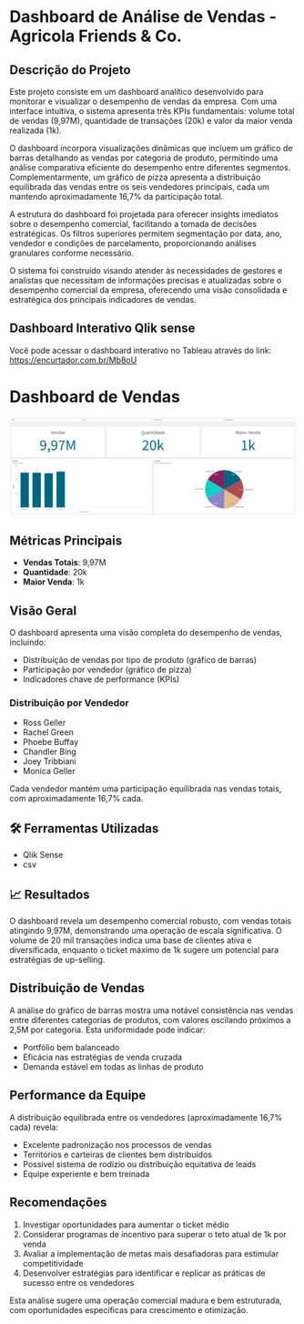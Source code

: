 # Dashboard de Análise de Vendas - Agricola Friends & Co.

## Descrição do Projeto
 

Este projeto consiste em um dashboard analítico desenvolvido para monitorar e visualizar o desempenho de vendas da empresa. Com uma interface intuitiva, o sistema apresenta três KPIs fundamentais: volume total de vendas (9,97M), quantidade de transações (20k) e valor da maior venda realizada (1k).

O dashboard incorpora visualizações dinâmicas que incluem um gráfico de barras detalhando as vendas por categoria de produto, permitindo uma análise comparativa eficiente do desempenho entre diferentes segmentos. Complementarmente, um gráfico de pizza apresenta a distribuição equilibrada das vendas entre os seis vendedores principais, cada um mantendo aproximadamente 16,7% da participação total.

A estrutura do dashboard foi projetada para oferecer insights imediatos sobre o desempenho comercial, facilitando a tomada de decisões estratégicas. Os filtros superiores permitem segmentação por data, ano, vendedor e condições de parcelamento, proporcionando análises granulares conforme necessário.

O sistema foi construído visando atender às necessidades de gestores e analistas que necessitam de informações precisas e atualizadas sobre o desempenho comercial da empresa, oferecendo uma visão consolidada e estratégica dos principais indicadores de vendas.

## Dashboard Interativo Qlik sense
Você pode acessar o dashboard interativo no Tableau através do link: https://encurtador.com.br/Mb8oU



# Dashboard de Vendas

![Dashboard de Vendas](https://github.com/paulo-santos-ds/Dashboard_QlikSense/blob/main/Qlik%20Dash.png)

## Métricas Principais
- **Vendas Totais**: 9,97M
- **Quantidade**: 20k
- **Maior Venda**: 1k

## Visão Geral
O dashboard apresenta uma visão completa do desempenho de vendas, incluindo:
- Distribuição de vendas por tipo de produto (gráfico de barras)
- Participação por vendedor (gráfico de pizza)
- Indicadores chave de performance (KPIs)

### Distribuição por Vendedor
- Ross Geller
- Rachel Green 
- Phoebe Buffay
- Chandler Bing
- Joey Tribbiani
- Monica Geller

Cada vendedor mantém uma participação equilibrada nas vendas totais, com aproximadamente 16,7% cada.



## 🛠️ Ferramentas Utilizadas
- Qlik Sense
- csv

## 📈 Resultados

O dashboard revela um desempenho comercial robusto, com vendas totais atingindo 9,97M, demonstrando uma operação de escala significativa. O volume de 20 mil transações indica uma base de clientes ativa e diversificada, enquanto o ticket máximo de 1k sugere um potencial para estratégias de up-selling.

## Distribuição de Vendas
A análise do gráfico de barras mostra uma notável consistência nas vendas entre diferentes categorias de produtos, com valores oscilando próximos a 2,5M por categoria. Esta uniformidade pode indicar:
- Portfólio bem balanceado
- Eficácia nas estratégias de venda cruzada
- Demanda estável em todas as linhas de produto

## Performance da Equipe
A distribuição equilibrada entre os vendedores (aproximadamente 16,7% cada) revela:
- Excelente padronização nos processos de vendas
- Territórios e carteiras de clientes bem distribuídos
- Possível sistema de rodízio ou distribuição equitativa de leads
- Equipe experiente e bem treinada

## Recomendações
1. Investigar oportunidades para aumentar o ticket médio
2. Considerar programas de incentivo para superar o teto atual de 1k por venda
3. Avaliar a implementação de metas mais desafiadoras para estimular competitividade
4. Desenvolver estratégias para identificar e replicar as práticas de sucesso entre os vendedores

Esta análise sugere uma operação comercial madura e bem estruturada, com oportunidades específicas para crescimento e otimização.
